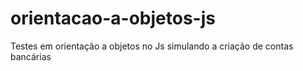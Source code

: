 # orientacao-a-objetos-js
Testes em orientação a objetos no Js simulando a criação de contas bancárias
